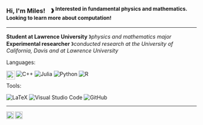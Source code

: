 ### Hi, I'm Miles! &nbsp;&nbsp; &#12299; <sup> Interested in fundamental physics and mathematics. Looking to learn more about computation! <sup/>

----
  
**Student at Lawrence University** &#12299;_physics and mathematics major_
<br/>
**Experimental researcher** &#12299;_conducted research at the University of California, Davis and at Lawrence University_

Languages:
  
![C++](https://img.shields.io/badge/c++-%2300599C.svg?style=for-the-badge&logo=c%2B%2B&logoColor=white)
![Julia](https://img.shields.io/badge/-Julia-9558B2?style=for-the-badge&logo=julia&logoColor=white)
![Python](https://img.shields.io/badge/python-3670A0?style=for-the-badge&logo=python&logoColor=ffdd54)
![R](https://img.shields.io/badge/r-%23276DC3.svg?style=for-the-badge&logo=r&logoColor=white)
<img src="https://root-forum.cern.ch/uploads/default/original/2X/3/3fb82b650635bc6d61461f3c47f41786afad4548.png" align="left"  height="23"/>
&nbsp;&nbsp;&nbsp;
  
Tools:
  
![LaTeX](https://img.shields.io/badge/latex-%23008080.svg?style=for-the-badge&logo=latex&logoColor=white)
![Visual Studio Code](https://img.shields.io/badge/Visual%20Studio%20Code-0078d7.svg?style=for-the-badge&logo=visual-studio-code&logoColor=white)
![GitHub](https://img.shields.io/badge/github-%23121011.svg?style=for-the-badge&logo=github&logoColor=white)
&nbsp;&nbsp;&nbsp;

----

<a href="https://www.instagram.com/miles.cb/">
  <img align="left" alt="Miles' Instagram" width="20px" src="https://cdn.jsdelivr.net/npm/simple-icons@v3/icons/instagram.svg" />
</a>
<a href="https://www.linkedin.com/in/miles-cochran-branson-b22b721b1/">
  <img align="left" alt="Miles' LinkedIn" width="20px" src="https://cdn.jsdelivr.net/npm/simple-icons@v3/icons/linkedin.svg" />
</a>

<!---
Modeled off of https://github.com/moertel/moertel
-->
